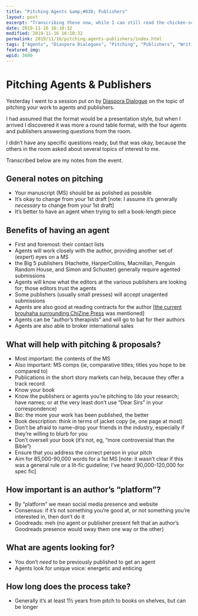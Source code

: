 ```yaml
---
title: "Pitching Agents &amp;#038; Publishers"
layout: post
excerpt: "Transcribing these now, while I can still read the chicken-scratch scrawl of my handwriting."
date: 2019-11-16 16:10:32
modified: 2019-11-16 16:10:32
permalink: 2019/11/16/pitching-agents-publishers/index.html
tags: ["Agents", "Diaspora Dialogues", "Pitching", "Publishers", "Writing"]
featured_img: 
wpid: 3680
---
```


# Pitching Agents &#038; Publishers

Yesterday I went to a session put on by [Diaspora Dialogue](https://diasporadialogues.com/) on the topic of pitching your work to agents and publishers.

I had assumed that the format would be a presentation style, but when I arrived I discovered it was more a round table format, with the four agents and publishers answering questions from the room.

I didn’t have any specific questions ready, but that was okay, because the others in the room asked about several topics of interest to me.

Transcribed below are my notes from the event.

General notes on pitching
-------------------------

- Your manuscript (MS) should be as polished as possible
- It’s okay to change from your 1st draft \[note: I assume it’s generally *necessary* to change from your 1st draft\]
- It’s better to have an agent when trying to sell a book-length piece

Benefits of having an agent
---------------------------

- First and foremost: their contact lists
- Agents will work closely with the author, providing another set of (expert) eyes on a MS
- the Big 5 publishers (Hachette, HarperCollins, Macmillan, Penguin Random House, and Simon and Schuster) generally require agented submissions
- Agents will know what the editors at the various publishers are looking for; those editors trust the agents
- Some publishers (usually small presses) will accept unagented submissions
- Agents are also good at reading contracts for the author \[[the current brouhaha surrounding ChiZine Press](https://www.highfeverbooks.com/reviews/controversy-erupts-around-chizine-publications) was mentioned\]
- Agents can be “author’s therapists” and will go to bat for their authors
- Agents are also able to broker international sales

What will help with pitching &amp; proposals?
---------------------------------------------

- Most important: the contents of the MS
- Also important: MS comps (ie, comparative titles; titles you hope to be compared to)
- Publications in the short story markets can help, because they offer a track record
- Know your book
- Know the publishers or agents you’re pitching to (do your research; have names; or at the very least don’t use “Dear Sirs” in your correspondence)
- Bio: the more your work has been published, the better
- Book description: think in terms of jacket copy (ie, one page at most)
- Don’t be afraid to name-drop your friends in the industry, especially if they’re willing to blurb for you
- Don’t oversell your book (it’s not, eg, “more controversial than the Bible”)
- Ensure that you address the correct person in your pitch
- Aim for 85,000-90,000 words for a 1st MS \[note: it wasn’t clear if this was a general rule or a lit-fic guideline; I’ve heard 90,000-120,000 for spec fic\]

How important is an author’s “platform”?
----------------------------------------

- By “platform” we mean social media presence and website
- Consensus: if it’s not something you’re good at, or not something you’re interested in, then don’t do it
- Goodreads: meh (no agent or publisher present felt that an author’s Goodreads presence would sway them one way or the other)

What are agents looking for?
----------------------------

- You don’t *need* to be previously published to get an agent
- Agents look for unique voice: energetic and enticing

How long does the process take?
-------------------------------

- Generally it’s at least 1½ years from pitch to books on shelves, but can be longer